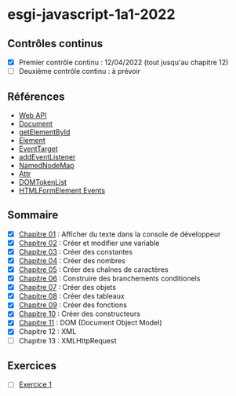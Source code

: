 # esgi-javascript-1a1-2022

## Contrôles continus

- [X] Premier contrôle continu : 12/04/2022 (tout jusqu'au chapitre 12)
- [ ] Deuxième contrôle continu : à prévoir

## Références

- [Web API](https://developer.mozilla.org/en-US/docs/Web/API)
- [Document](https://developer.mozilla.org/en-US/docs/Web/API/Document#methods)
- [getElementById](https://developer.mozilla.org/en-US/docs/Web/API/Document/getElementById)
- [Element](https://developer.mozilla.org/en-US/docs/Web/API/Element)
- [EventTarget](https://developer.mozilla.org/en-US/docs/Web/API/EventTarget)
- [addEventListener](https://developer.mozilla.org/en-US/docs/Web/API/EventTarget/addEventListener)
- [NamedNodeMap](https://developer.mozilla.org/en-US/docs/Web/API/NamedNodeMap)
- [Attr](https://developer.mozilla.org/en-US/docs/Web/API/Attr)
- [DOMTokenList](https://developer.mozilla.org/en-US/docs/Web/API/DOMTokenList)
- [HTMLFormElement Events](https://developer.mozilla.org/en-US/docs/Web/API/HTMLFormElement#events)

## Sommaire

- [X] [Chapitre 01](./chapitre-01) : Afficher du texte dans la console de développeur
- [X] [Chapitre 02](./chapitre-02) : Créer et modifier une variable
- [X] [Chapitre 03](./chapitre-03) : Créer des constantes
- [X] [Chapitre 04](./chapitre-04) : Créer des nombres
- [X] [Chapitre 05](./chapitre-05) : Créer des chaînes de caractères
- [X] [Chapitre 06](./chapitre-06) : Construire des branchements conditionels
- [X] [Chapitre 07](./chapitre-07) : Créer des objets
- [X] [Chapitre 08](./chapitre-08) : Créer des tableaux
- [X] [Chapitre 09](./chapitre-09) : Créer des fonctions
- [X] [Chapitre 10](./chapitre-10) : Créer des constructeurs
- [X] [Chapitre 11](./chapitre-11) : DOM (Document Object Model)
- [X] Chapitre 12 : XML
- [ ] Chapitre 13 : XMLHttpRequest

## Exercices 

- [ ] [Exercice 1](./exercice-1)
